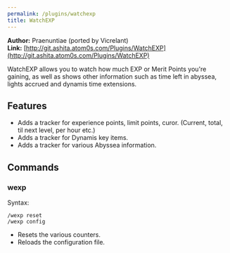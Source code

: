 ```yaml
---
permalink: /plugins/watchexp
title: WatchEXP
---
```


**Author:** Praenuntiae (ported by Vicrelant)<br/>
**Link:** [http://git.ashita.atom0s.com/Plugins/WatchEXP](http://git.ashita.atom0s.com/Plugins/WatchEXP)

WatchEXP allows you to watch how much EXP or Merit Points you're gaining, as well as shows other information such as time left in abyssea, lights accrued and dynamis time extensions.

## Features

  * Adds a tracker for experience points, limit points, curor. (Current, total, til next level, per hour etc.)
  * Adds a tracker for Dynamis key items.
  * Adds a tracker for various Abyssea information.

## Commands

### wexp
Syntax:
```
/wexp reset
/wexp config
```
  * Resets the various counters.
  * Reloads the configuration file.